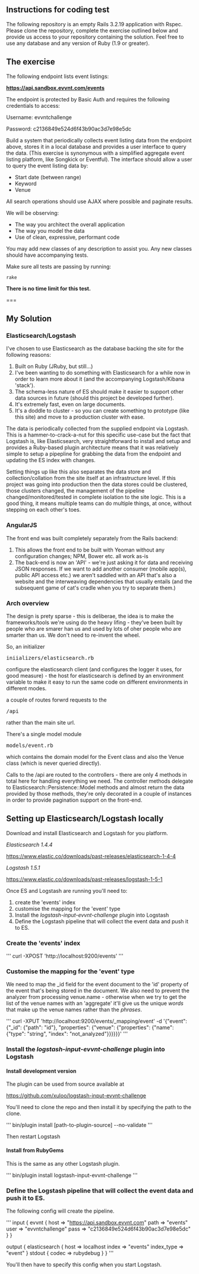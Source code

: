 ## Instructions for coding test

The following repository is an empty Rails 3.2.19 application with Rspec.
Please clone the repository, complete the exercise outlined below and provide us
access to your repository containing the solution.
Feel free to use any database and any version of Ruby (1.9 or greater).

## The exercise

The following endpoint lists event listings:

**https://api.sandbox.evvnt.com/events**

The endpoint is protected by Basic Auth and requires the following credentials to
access:

Username: evvntchallenge

Password: c2136849e524d6f43b90ac3d7e98e5dc



Build a system that periodically collects event listing data from the endpoint above, stores it in
a local database and provides a user interface to query the data. (This exercise is synonymous with
a simplified aggregate event listing platform, like Songkick or Eventful). The interface should allow a user to query the event listing data by:
* Start date (between range)
* Keyword
* Venue

All search operations should use AJAX where possible and paginate results.



We will be observing:
* The way you architect the overall application
* The way you model the data
* Use of clean, expressive, performant code


You may add new classes of any description to assist you. Any new classes
should have accompanying tests.

Make sure all tests are passing by running:

`rake`

**There is no time limit for this test.**

===

## My Solution

### Elasticsearch/Logstash

I've chosen to use Elasticsearch as the database backing the site for the following reasons:

1. Built on Ruby (JRuby, but still...)
2. I've been wanting to do something with Elasticsearch for a while now in order to learn more about it (and the accompanying Logstash/Kibana 'stack').
3. The schema-less nature of ES should make it easier to support other data sources in future (should this project be developed further).
4. It's extremely fast, even on large documents.
5. It's a doddle to cluster - so you can create something to prototype (like this site) and move to a production cluster with ease.

The data is periodically collected from the supplied endpoint via Logstash. This is a hammer-to-crack-a-nut for this specific use-case but the fact that Logstash is, like Elasticsearch, very straightforward to install and setup and provides a Ruby-based plugin architecture means that it was relatively simple to setup a pipepline for grabbing the data from the endpoint and updating the ES index with changes.

Setting things up like this also separates the data store and collection/collation from the site itself at an infrastructure level. If this project was going into production then the data stores could be clustered, those clusters changed, the management of the pipeline changed/monitored/tested in complete isolation to the site logic. This is a good thing, it means multiple teams can do multiple things, at once, without stepping on each other's toes.

### AngularJS

The front end was built completely separately from the Rails backend:

1. This allows the front end to be built with Yeoman without any configuration changes; NPM, Bower etc. all work as-is
2. The back-end is now an 'API' - we're just asking it for data and receiving JSON responses. If we want to add another consumer (mobile app(s), public API access etc.) we aren't saddled with an API that's also a website and the interweaving dependencies that usually entails (and the subsequent game of cat's cradle when you try to separate them.)

### Arch overview

The design is prety sparse - this is deliberae, the idea is to make the frameworks/tools we're using do the heavy lifing - they've been built by people who are smarer han us and used by lots of oher people who are smarter than us. We don't need to re-invent the wheel.

So, an initializer <pre>iniializers/elasticsearch.rb</pre> configure the elasticsearch client (and configures the logger it uses, for good measure) - the host for elasticsearch is defined by an environment variable to make it easy to run the same code on different environments in different modes.

a couple of routes forwrd requests to the <pre>/api</pre> rather than the main site url.

There's a single model module <pre>models/event.rb</pre> which contains the domain model for the Event class and also the Venue class (which is never queried directly).

Calls to the /api are routed to the controllers - there are only 4 methods in total here for handling everything we need. The controller methods delegate to Elasticsearch::Persistence::Model methods and almost return the data provided by those methods, they're only decorated in a couple of instances in order to provide pagination support on the front-end.

## Setting up Elasticsearch/Logstash locally

Download and install Elasticsearch and Logstash for you platform.

*Elasticsearch 1.4.4*

https://www.elastic.co/downloads/past-releases/elasticsearch-1-4-4

*Logstash 1.5.1*

https://www.elastic.co/downloads/past-releases/logstash-1-5-1

Once ES and Logstash are running you'll need to:

1. create the 'events' index
2. customise the mapping for the 'event' type
3. Install the _logstash-input-evvnt-challenge_ plugin into Logstash
4. Define the Logstash pipeline that will collect the event data and push it to ES.

### Create the 'events' index

'''
curl -XPOST 'http://localhost:9200/events'
'''

### Customise the mapping for the 'event' type

We need to map the _id field for the event document to the 'id' property of the event that's being stored in the document. We also need to prevent the analyzer from
processing venue.name - otherwise when we try to get the list of the venue names with an 'aggregate' it'll give us the unique _words_ that make up the venue
names rather than the _phrases_.

'''
curl -XPUT 'http://localhost:9200/events/_mapping/event' -d '{"event": {"_id": {"path": "id"}, "properties": {"venue": {"properties": {"name": {"type": "string", "index": "not_analyzed"}}}}}}'
'''

### Install the _logstash-input-evvnt-challenge_ plugin into Logstash

#### Install development version

The plugin can be used from source available at

https://github.com/xuloo/logstash-input-evvnt-challenge

You'll need to clone the repo and then install it by specifying the path to the clone.

'''
bin/plugin install [path-to-plugin-source] --no-validate
'''

Then restart Logstash

#### Install from RubyGems

This is the same as any other Logstash plugin.

'''
bin/plugin install logstash-input-evvnt-challenge
'''

### Define the Logstash pipeline that will collect the event data and push it to ES.

The following config will create the pipeline.

'''
input {
  evvnt {
    host => "https://api.sandbox.evvnt.com"
    path => "events"
    user => "evvntchallenge"
    pass => "c2136849e524d6f43b90ac3d7e98e5dc"
  }
}

output {
  elasticsearch {
    host => localhost
    index => "events"
    index_type => "event"
  }
  stdout {
    codec => rubydebug
  }
}
'''

You'll then have to specify this config when you start Logstash.
